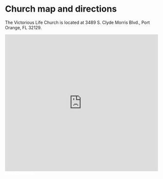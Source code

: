 # Church map and directions

The Victorious Life Church is located at 3489 S. Clyde Morris Blvd., Port Orange, FL 32129.

<iframe width="100%" height="450" frameborder="0" scrolling="no" marginheight="0" marginwidth="0" src="https://maps.google.com/maps?f=q&amp;source=s_q&amp;hl=en&amp;geocode=&amp;q=3489+S+Clyde+Morris+Blvd,+Port+Orange,+fl+32129&amp;sll=37.09024,-95.712891&amp;sspn=32.527387,86.220703&amp;ie=UTF8&amp;hq=&amp;hnear=3489+S+Clyde+Morris+Blvd,+Port+Orange,+Volusia,+Florida+32129&amp;z=14&amp;ll=29.154577,-81.036216&amp;output=embed"></iframe><br /><small><a href="http://maps.google.com/maps?f=q&amp;source=embed&amp;hl=en&amp;geocode=&amp;q=3489+S+Clyde+Morris+Blvd,+Port+Orange,+fl+32129&amp;sll=37.09024,-95.712891&amp;sspn=32.527387,86.220703&amp;ie=UTF8&amp;hq=&amp;hnear=3489+S+Clyde+Morris+Blvd,+Port+Orange,+Volusia,+Florida+32129&amp;z=14&amp;ll=29.154577,-81.036216" style="color:#ffffff;text-align:left"><b>View Larger Map</b></a></small>
